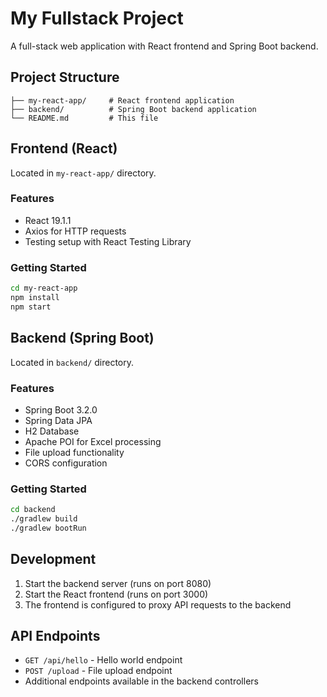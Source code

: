 # My Fullstack Project

A full-stack web application with React frontend and Spring Boot backend.

## Project Structure

```
├── my-react-app/     # React frontend application
├── backend/          # Spring Boot backend application
└── README.md         # This file
```

## Frontend (React)

Located in `my-react-app/` directory.

### Features
- React 19.1.1
- Axios for HTTP requests
- Testing setup with React Testing Library

### Getting Started
```bash
cd my-react-app
npm install
npm start
```

## Backend (Spring Boot)

Located in `backend/` directory.

### Features
- Spring Boot 3.2.0
- Spring Data JPA
- H2 Database
- Apache POI for Excel processing
- File upload functionality
- CORS configuration

### Getting Started
```bash
cd backend
./gradlew build
./gradlew bootRun
```

## Development

1. Start the backend server (runs on port 8080)
2. Start the React frontend (runs on port 3000)
3. The frontend is configured to proxy API requests to the backend

## API Endpoints

- `GET /api/hello` - Hello world endpoint
- `POST /upload` - File upload endpoint
- Additional endpoints available in the backend controllers